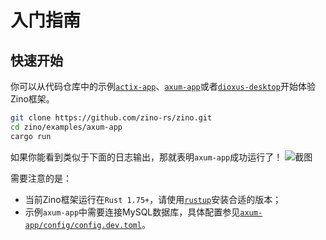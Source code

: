 # 入门指南

## 快速开始

你可以从代码仓库中的示例[`actix-app`]、[`axum-app`]或者[`dioxus-desktop`]开始体验Zino框架。

```bash
git clone https://github.com/zino-rs/zino.git
cd zino/examples/axum-app
cargo run
```

如果你能看到类似于下面的日志输出，那就表明`axum-app`成功运行了！
![截图](https://zino.cc/assets/guide-axum-app-log.png)

需要注意的是：
- 当前Zino框架运行在`Rust 1.75+`，请使用[`rustup`]安装合适的版本；
- 示例`axum-app`中需要连接MySQL数据库，具体配置参见[`axum-app/config/config.dev.toml`][axum-app-config]。

[`actix-app`]: https://github.com/zino-rs/zino/tree/main/examples/actix-app
[`axum-app`]: https://github.com/zino-rs/zino/tree/main/examples/axum-app
[`dioxus-desktop`]: https://github.com/zino-rs/zino/tree/main/examples/dioxus-desktop
[`rustup`]: https://rust-lang.github.io/rustup/
[axum-app-config]: https://github.com/zino-rs/zino/blob/main/examples/axum-app/config/config.dev.toml